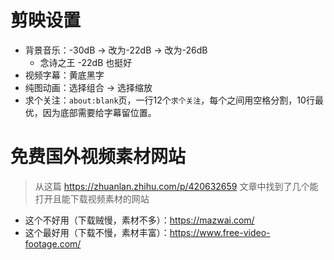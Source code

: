 # 剪映设置
* 背景音乐：-30dB -> 改为-22dB -> 改为-26dB
  - 念诗之王 -22dB 也挺好
* 视频字幕：黄底黑字
* 纯图动画：选择组合 -> 选择缩放
* 求个关注：`about:blank`页，一行12个`求个关注`，每个之间用空格分割，10行最优，因为底部需要给字幕留位置。

# 免费国外视频素材网站
> 从这篇 https://zhuanlan.zhihu.com/p/420632659 文章中找到了几个能打开且能下载视频素材的网站
* 这个不好用（下载贼慢，素材不多）：https://mazwai.com/
* 这个最好用（下载不慢，素材丰富）：https://www.free-video-footage.com/
